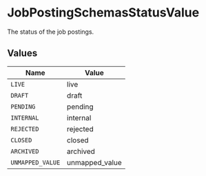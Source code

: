 # JobPostingSchemasStatusValue

The status of the job postings.


## Values

| Name             | Value            |
| ---------------- | ---------------- |
| `LIVE`           | live             |
| `DRAFT`          | draft            |
| `PENDING`        | pending          |
| `INTERNAL`       | internal         |
| `REJECTED`       | rejected         |
| `CLOSED`         | closed           |
| `ARCHIVED`       | archived         |
| `UNMAPPED_VALUE` | unmapped_value   |
